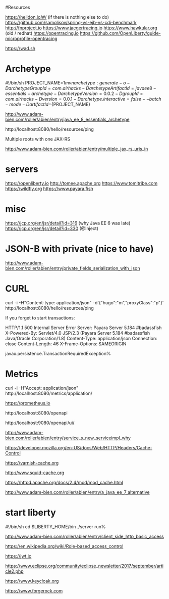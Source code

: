 #Resources

https://helidon.io/#/ (if there is nothing else to do)
https://github.com/samolisov/spring-vs-ejb-vs-cdi-benchmark
http://fnproject.io 
https://www.jaegertracing.io
https://www.hawkular.org (old / redhat)
https://opentracing.io
https://github.com/OpenLiberty/guide-microprofile-opentracing

https://wad.sh

# Archetype

#!/bin/sh
PROJECT_NAME=$1
mvn archetype:generate -o -DarchetypeGroupId=com.airhacks -DarchetypeArtifactId=javaee8-essentials-archetype -DarchetypeVersion=0.0.2 -DgroupId=com.airhacks -Dversion=0.0.1 -Darchetype.interactive=false --batch-mode -DartifactId=${PROJECT_NAME} 

http://www.adam-bien.com/roller/abien/entry/java_ee_8_essentials_archetype

http://localhost:8080/hello/resources/ping

Multiple roots with one JAX-RS

http://www.adam-bien.com/roller/abien/entry/multiple_jax_rs_uris_in


# servers

https://openliberty.io
http://tomee.apache.org
https://www.tomitribe.com
https://wildfly.org
https://www.payara.fish

# misc

https://jcp.org/en/jsr/detail?id=316 (why Java EE 6 was late)
https://jcp.org/en/jsr/detail?id=330 (@Inject)

# JSON-B with private (nice to have)

http://www.adam-bien.com/roller/abien/entry/private_fields_serialization_with_json

# CURL 

curl -i -H"Content-type: application/json" -d'{"hugo":"m","proxyClass":"p"}' http://localhost:8080/hello/resources/ping


If you forget to start transactions:

HTTP/1.1 500 Internal Server Error
Server: Payara Server  5.184 #badassfish
X-Powered-By: Servlet/4.0 JSP/2.3 (Payara Server  5.184 #badassfish Java/Oracle Corporation/1.8)
Content-Type: application/json
Connection: close
Content-Length: 46
X-Frame-Options: SAMEORIGIN

javax.persistence.TransactionRequiredException%    


# Metrics

curl -i -H"Accept: application/json" http://localhost:8080/metrics/application/

https://prometheus.io

http://localhost:8080/openapi

http://localhost:9080/openapi/ui/

http://www.adam-bien.com/roller/abien/entry/service_s_new_serviceimpl_why

https://developer.mozilla.org/en-US/docs/Web/HTTP/Headers/Cache-Control

https://varnish-cache.org

http://www.squid-cache.org

https://httpd.apache.org/docs/2.4/mod/mod_cache.html

http://www.adam-bien.com/roller/abien/entry/a_java_ee_7_alternative

# start liberty

#!/bin/sh
cd $LIBERTY_HOME/bin
./server run%   

http://www.adam-bien.com/roller/abien/entry/client_side_http_basic_access


https://en.wikipedia.org/wiki/Role-based_access_control

https://jwt.io

https://www.eclipse.org/community/eclipse_newsletter/2017/september/article2.php

https://www.keycloak.org

https://www.forgerock.com